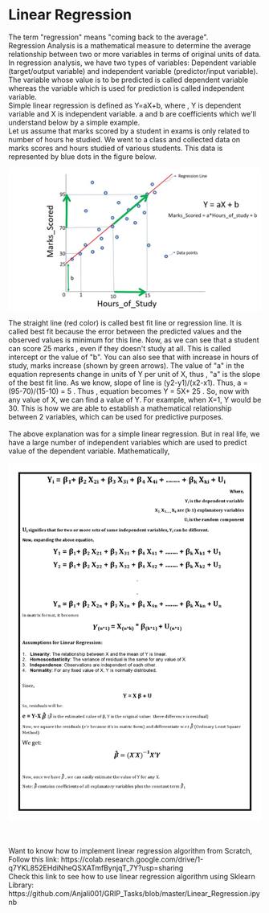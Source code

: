 # Linear Regression

The term "regression" means "coming back to the average". <br/> 
Regression Analysis is a mathematical measure to determine the average relationship between two or more variables in terms of original units of data. In regression analysis, we have two types of variables: Dependent variable (target/output variable) and independent variable (predictor/input variable). The variable whose value is to be predicted is called dependent variable whereas the variable which is used for prediction is called independent variable. <br/>
Simple linear regression is defined as Y=aX+b, where , Y is dependent variable and X is independent variable. a and b are coefficients which we'll understand below by a simple example.<br/>
Let us assume that marks scored by a student in exams is only related to number of hours he studied. We went to a class and collected data on marks scores and hours studied of various students. This data is represented by blue dots in the figure below. 

<p align="center">
<img src="https://github.com/Anjali001/onestep-electron-content/blob/main/Courses/easy_track/Linear%20Regression/regress.jpg" alt="drawing" width="700"/>
</p>

The straight line (red color) is called best fit line or regression line. It is called best fit because the error between the predicted values and the observed values is minimum for this line. Now, as we can see that a student can score 25 marks , even if they doesn't study at all. This is called intercept or the value of "b". You can also see that with increase in hours of study, marks increase (shown by green arrows). The value of "a" in the equation represents change in units of Y per unit of X, thus , "a" is the slope of the best fit line. As we know, slope of line is (y2-y1)/(x2-x1). Thus, a = (95-70)/(15-10) = 5 . Thus , equation becomes Y = 5X+ 25 . So, now with any value of X, we can find a value of Y. For example, when X=1, Y would be 30. This is how we are able to establish a mathematical relationship between 2 variables, which can be used for predictive purposes. <br><br/>
The above explanation was for a simple linear regression. But in real life, we have a large number of independent variables which are used to predict value of the dependent variable. 
Mathematically, 
<p align="center">
<img src="https://github.com/Anjali001/onestep-electron-content/blob/main/Courses/easy_track/Linear%20Regression/LR_formulae.jpg" alt="drawing" width="700"/>
 </p>
<br/>
<br/>
Want to know how to implement linear regression algorithm from Scratch, Follow this link: https://colab.research.google.com/drive/1-q7YKL852EHdiNheQSXATmfBynjqT_7Y?usp=sharing
<br/>
Check this link to see how to use linear regression algorithm using Sklearn Library: https://github.com/Anjali001/GRIP_Tasks/blob/master/Linear_Regression.ipynb
<br/>
